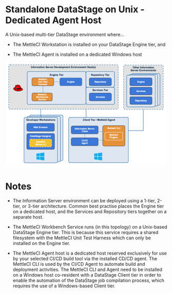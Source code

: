 # Standalone DataStage on Unix - Dedicated Agent Host

A Unix-based multi-tier DataStage environment where…

*   The MettleCI Workstation is installed on your DataStage Engine tier, and
    
*   The MettleCI Agent is installed on a dedicated Windows host
    

![](./attachments/DataStage%20on%20Unix%20Separate%20Agent.png)

# Notes

*   The Information Server environment can be deployed using a 1-tier, 2-tier, or 3-tier architecture. Common best practise places the Engine tier on a dedicated host, and the Services and Repository tiers together on a separate host.
    
*   The MettleCI Workbench Service runs (in this topology) on a Unix-based DataStage Engine tier. This is because this service requires a shared filesystem with the MettleCI Unit Test Harness which can only be installed on the Engine tier.
    
*   The MettleCI Agent host is a dedicated host reserved exclusively for use by your selected CI/CD build tool via the installed CD/CD agent. The MettleCI CLI is used by the CI/CD Agent to automate build and deployment activities. The MettleCI CLI and Agent need to be installed on a Windows host co-resident with a DataStage Client tier in order to enable the automation of the DataStage job compilation process, which requires the use of a Windows-based Client tier.